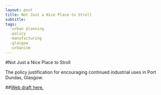 ```yaml
---
layout: post
title: Not Just a Nice Place to Stroll
subtitle: 
tags:
  -urban planning
  -policy
  -manufacturing
  -glasgow
  -urbanism
---
```


#Not Just a Nice Place to Stroll

The policy justification for encouraging continued industrial uses in Port Dundas, Glasgow.


##[Web draft here.](http://www.mccartin.info/industrial-port-dundas/)